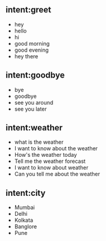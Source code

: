## intent:greet
- hey
- hello
- hi
- good morning
- good evening
- hey there

## intent:goodbye
- bye
- goodbye
- see you around
- see you later

## intent:weather
- what is the weather
- I want to know about the weather
- How's the weather today
- Tell me the weather forecast
- I want to know about weather
- Can you tell me about the weather

## intent:city
- Mumbai
- Delhi
- Kolkata
- Banglore
- Pune
